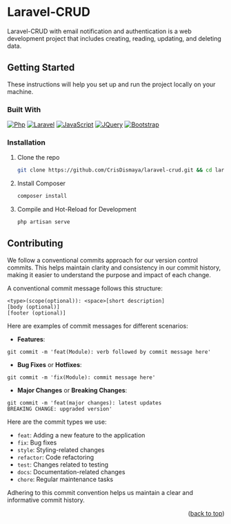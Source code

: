# Laravel-CRUD

Laravel-CRUD with email notification and authentication is a web development project that includes creating, reading, updating, and deleting data.

## Getting Started

These instructions will help you set up and run the project locally on your machine.


### Built With

[![Php][Php]][Php-url]
[![Laravel][Laravel]][Laravel-url]
[![JavaScript][JavaScript]][JavaScript-url]
[![JQuery][JQuery]][JQuery-url]
[![Bootstrap][Bootstrap]][Bootstrap-url]

### Installation

1. Clone the repo
   ```sh
   git clone https://github.com/CrisDismaya/laravel-crud.git && cd laravel-crud
   ```
2. Install Composer
   ```sh
   composer install
   ```
3. Compile and Hot-Reload for Development
    ```sh
    php artisan serve
    ```

## Contributing

We follow a conventional commits approach for our version control commits. This helps maintain clarity and consistency in our commit history, making it easier to understand the purpose and impact of each change.

A conventional commit message follows this structure:

```
<type>(scope(optional)): <space>[short description]
[body (optional)]
[footer (optional)]
```

Here are examples of commit messages for different scenarios:

- **Features**:
```
git commit -m 'feat(Module): verb followed by commit message here'
```
- **Bug Fixes** or **Hotfixes**:
```
git commit -m 'fix(Module): commit message here'
```

- **Major Changes** or **Breaking Changes**:
```
git commit -m 'feat(major changes): latest updates
BREAKING CHANGE: upgraded version'
```

Here are the commit types we use:

- `feat`: Adding a new feature to the application
- `fix`: Bug fixes
- `style`: Styling-related changes
- `refactor`: Code refactoring
- `test`: Changes related to testing
- `docs`: Documentation-related changes
- `chore`: Regular maintenance tasks

Adhering to this commit convention helps us maintain a clear and informative commit history.

<p align="right">(<a href="#readme-top">back to top</a>)</p>



<!-- MARKDOWN LINKS & IMAGES -->
[Php]: https://img.shields.io/badge/PHP-777BB4?style=for-the-badge&logo=php&logoColor=white
[Php-url]: https://www.php.net/

[JavaScript]: https://img.shields.io/badge/JavaScript-F7DF1E?style=for-the-badge&logo=javascript&logoColor=black
[JavaScript-url]: https://www.javascript.com/

[JQuery]: https://img.shields.io/badge/jQuery-0769AD?style=for-the-badge&logo=jquery&logoColor=white
[JQuery-url]: https://jquery.com/

[Laravel]: https://img.shields.io/badge/Laravel-FF2D20?style=for-the-badge&logo=laravel&logoColor=white
[Laravel-url]: https://laravel.com/

[Vue]: https://img.shields.io/badge/Vue.js-35495E?style=for-the-badge&logo=vue.js&logoColor=4FC08D
[Vue-url]: https://vuejs.org/

[TypeScript]: https://img.shields.io/badge/TypeScript-007ACC?style=for-the-badge&logo=typescript&logoColor=white
[TypeScript-url]: https://www.typescriptlang.org/

[Bootstrap]: https://img.shields.io/badge/Bootstrap-563D7C?style=for-the-badge&logo=bootstrap&logoColor=white
[Bootstrap-url]: https://getbootstrap.com/

[Python]: https://img.shields.io/badge/Python-14354C?style=for-the-badge&logo=python&logoColor=white
[Python-url]: https://www.python.org/

[PostgreSQL]: https://img.shields.io/badge/PostgreSQL-316192?style=for-the-badge&logo=postgresql&logoColor=white
[PostgreSQL-url]: https://www.postgresql.org/
